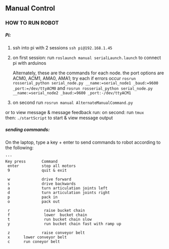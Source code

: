 ## Manual Control


### HOW TO RUN ROBOT


##### Pi:
1. ssh into pi with 2 sessions ```ssh pi@192.168.1.45```
3. on first session: run ```roslaunch manual serialLaunch.launch``` to connect pi with arduinos

	Alternately, these are the commands for each node. the port options are ACM0, ACM1, AMA0, AMA1; try each if errors occur
	```rosrun rosserial_python serial_node.py __name:=serial_node1 _baud:=9600 _port:=/dev/ttyACM0```
	and
	```rosrun rosserial_python serial_node.py __name:=serial_node2 _baud:=9600 _port:-/dev/ttyACM1```

4. on second run ```rosrun manual AlternateManualCommand.py``` 

or to view message & message feedback run:
     on second: run ```tmux```  
     then:  ```./startScript``` to start  & view message output

##### sending commands:
On the laptop, type a key + enter to send commands to robot according to the following:

```
'''
Key press       Command
 enter          stop all motors
 9              quit & exit 

 w              drive forward
 s              drive backwards
 a              turn articulation joints left
 d              turn articulation joints right
 p              pack in
 o              pack out

 r               raise bucket chain
 f               lower  bucket chain
 t               run bucket chain slow 
 y               run bucket chain fast with ramp up

 z              raise conveyor belt
 x		lower conveyor belt
 c		run coneyor belt
```
